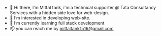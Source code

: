 - 👋 Hi there, I’m Mittal tank, i'm a technical supporter @ Tata Consultancy Services with a hidden side love for web-design.
- 👀 I’m interested in developing web-site.
- 🌱 I’m currently learning full stack development 
- 📫 you can reach me by mittaltank1516@gmail.com
<!---
Mittaltank/Mittaltank is a ✨ special ✨ repository because its `README.md` (this file) appears on your GitHub profile.
You can click the Preview link to take a look at your changes.
--->
